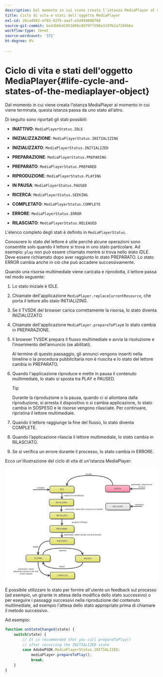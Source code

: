 ```yaml
---
description: Dal momento in cui viene creata l’istanza MediaPlayer al momento in cui viene terminata, questa istanza passa da uno stato all’altro.
title: Ciclo di vita e stati dell'oggetto MediaPlayer
exl-id: 26cad982-ef85-42fb-aaa7-e5d494088766
source-git-commit: be43bbbd1051886c8979ff590a3197b2a7249b6a
workflow-type: tm+mt
source-wordcount: '372'
ht-degree: 0%

---
```


# Ciclo di vita e stati dell&#39;oggetto MediaPlayer{#life-cycle-and-states-of-the-mediaplayer-object}

Dal momento in cui viene creata l’istanza MediaPlayer al momento in cui viene terminata, questa istanza passa da uno stato all’altro.

Di seguito sono riportati gli stati possibili:

* **INATTIVO**: `MediaPlayerStatus.IDLE`

* **INIZIALIZZAZIONE**: `MediaPlayerStatus.INITIALIZING`

* **INIZIALIZZATO**: `MediaPlayerStatus.INITIALIZED`

* **PREPARAZIONE**: `MediaPlayerStatus.PREPARING`

* **PREPARATO**: `MediaPlayerStatus.PREPARED`

* **RIPRODUZIONE**: `MediaPlayerStatus.PLAYING`

* **IN PAUSA**: `MediaPlayerStatus.PAUSED`

* **RICERCA**: `MediaPlayerStatus.SEEKING`

* **COMPLETATO**: `MediaPlayerStatus.COMPLETE`

* **ERRORE**: `MediaPlayerStatus.ERROR`

* **RILASCIATO**: `MediaPlayerStatus.RELEASED`

L&#39;elenco completo degli stati è definito in `MediaPlayerStatus`.

Conoscere lo stato del lettore è utile perché alcune operazioni sono consentite solo quando il lettore si trova in uno stato particolare. Ad esempio: `play` non può essere chiamato mentre si trova nello stato IDLE. Deve essere richiamato dopo aver raggiunto lo stato PREPARATO. Lo stato ERROR cambia anche in ciò che può accadere successivamente.

Quando una risorsa multimediale viene caricata e riprodotta, il lettore passa nel modo seguente:

1. Lo stato iniziale è IDLE.
1. Chiamate dell&#39;applicazione `MediaPlayer.replaceCurrentResource`, che porta il lettore allo stato INITIALIZING.
1. Se il TVSDK del browser carica correttamente la risorsa, lo stato diventa INIZIALIZZATO.
1. Chiamate dell&#39;applicazione `MediaPlayer.prepareToPlay`e lo stato cambia in PREPARAZIONE.
1. Il browser TVSDK prepara il flusso multimediale e avvia la risoluzione e l’inserimento dell’annuncio (se abilitati).

   Al termine di questo passaggio, gli annunci vengono inseriti nella timeline o la procedura pubblicitaria non è riuscita e lo stato del lettore cambia in PREPARATO.
1. Quando l&#39;applicazione riproduce e mette in pausa il contenuto multimediale, lo stato si sposta tra PLAY e PAUSED.

   >[!TIP]
   >
   >Durante la riproduzione o la pausa, quando ci si allontana dalla riproduzione, si arresta il dispositivo o si cambia applicazione, lo stato cambia in SOSPESO e le risorse vengono rilasciate. Per continuare, ripristina il lettore multimediale.

1. Quando il lettore raggiunge la fine del flusso, lo stato diventa COMPLETE.
1. Quando l’applicazione rilascia il lettore multimediale, lo stato cambia in RILASCIATO.
1. Se si verifica un errore durante il processo, lo stato cambia in ERRORE.

Ecco un&#39;illustrazione del ciclo di vita di un&#39;istanza MediaPlayer:

<!--<a id="fig_DD3DAE7507C549C8A4720A26DFCFFCCB"></a>-->

![](assets/player-state-transitions-diagram-android_1.2_web.png)

È possibile utilizzare lo stato per fornire all&#39;utente un feedback sul processo (ad esempio, un girante in attesa della modifica dello stato successivo) o per eseguire i passaggi successivi nella riproduzione del contenuto multimediale, ad esempio l&#39;attesa dello stato appropriato prima di chiamare il metodo successivo.

Ad esempio:

```js
function onStateChanged(state) { 
    switch(state) { 
        // It is recommended that you call prepareToPlay()  
        // after receiving the INITIALIZED state             
        case AdobePSDK.MediaPlayerStatus.INITIALIZED: 
            mediaPlayer.prepareToPlay(); 
            break; 
    } 
} 
```
